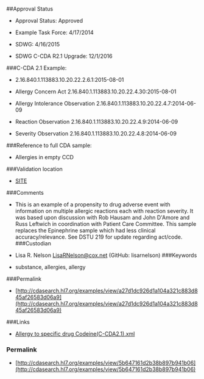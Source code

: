 ##Approval Status 

* Approval Status: Approved
* Example Task Force: 4/17/2014

* SDWG: 4/16/2015

* SDWG C-CDA R2.1 Upgrade: 12/1/2016    

###C-CDA 2.1 Example: 

* 2.16.840.1.113883.10.20.22.2.6.1:2015-08-01

* Allergy Concern Act 2.16.840.1.113883.10.20.22.4.30:2015-08-01

* Allergy Intolerance Observation 2.16.840.1.113883.10.20.22.4.7:2014-06-09
* Reaction Observation 2.16.840.1.113883.10.20.22.4.9:2014-06-09
* Severity Observation 2.16.840.1.113883.10.20.22.4.8:2014-06-09

###Reference to full CDA sample:
* Allergies in empty CCD


###Validation location

* [SITE](https://sitenv.org/sandbox-ccda/ccda-validator)


###Comments

* This is an example of a propensity to drug adverse event with information on multiple allergic reactions each with reaction severity. It was based upon discussion with Rob Hausam and John D'Amore and Russ Leftwich in coordination with Patient Care Committee. This sample replaces the Epinephrine sample which had less clinical accuracy/relevance. See DSTU 219 for update regarding act/code.
###Custodian

* Lisa R. Nelson LisaRNelson@cox.net (GitHub: lisarnelson)
###Keywords

* substance, allergies, allergy


###Permalink 

* [http://cdasearch.hl7.org/examples/view/a27d1dc926d1a104a321c883d845af26583d06a9](http://cdasearch.hl7.org/examples/view/a27d1dc926d1a104a321c883d845af26583d06a9)

###Links 

* [Allergy to specific drug Codeine(C-CDA2.1).xml](https://github.com/HL7/C-CDA-Examples/tree/master/Allergies/Allergy%20to%20specific%20drug%20Codeine/Allergy%20to%20specific%20drug%20Codeine%28C-CDA2.1%29.xml)


### Permalink 

* [http://cdasearch.hl7.org/examples/view/5b647161d2b38b897b941b06](http://cdasearch.hl7.org/examples/view/5b647161d2b38b897b941b06)